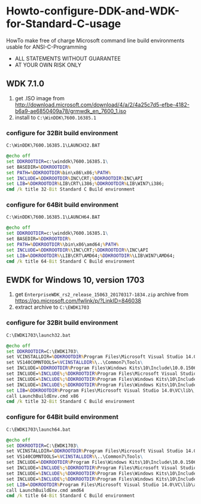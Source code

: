 # Howto-configure-DDK-and-WDK-for-Standard-C-usage

HowTo make free of charge Microsoft command line build environments usable for ANSI-C-Programming

* ALL STATEMENTS WITHOUT GUARANTEE
* AT YOUR OWN RISK ONLY

## WDK 7.1.0

1. get .ISO image from http://download.microsoft.com/download/4/a/2/4a25c7d5-efbe-4182-b6a9-ae6850409a78/grmwdk_en_7600_1.iso
2. install to `C:\WinDDK\7600.16385.1`

### configure for 32Bit build environment
`C:\WinDDK\7600.16385.1\LAUNCH32.BAT`
```bat
@echo off
set DDKROOTDIR=c:\winddk\7600.16385.1\
set BASEDIR=%DDKROOTDIR%
set PATH=%DDKROOTDIR%bin\x86\x86;%PATH%
set INCLUDE=%DDKROOTDIR%INC\CRT;%DDKROOTDIR%INC\API
set LIB=%DDKROOTDIR%LIB\CRT\i386;%DDKROOTDIR%LIB\WIN7\i386;
cmd /k title 32-Bit Standard C Build environment
```

### configure for 64Bit build environment
`C:\WinDDK\7600.16385.1\LAUNCH64.BAT`
```bat
@echo off
set DDKROOTDIR=c:\winddk\7600.16385.1\
set BASEDIR=%DDKROOTDIR%
set PATH=%DDKROOTDIR%\bin\x86\amd64;%PATH%
set INCLUDE=%DDKROOTDIR%\INC\CRT;%DDKROOTDIR%\INC\API
set LIB=%DDKROOTDIR%\LIB\CRT\AMD64;%DDKROOTDIR%\LIB\WIN7\AMD64;
cmd /k title 64-Bit Standard C Build environment
```


## EWDK for Windows 10, version 1703

1. get `EnterpriseWDK_rs2_release_15063_20170317-1834.zip` archive from https://go.microsoft.com/fwlink/p/?LinkID=846038
2. extract archive to `C:\EWDK1703`

### configure for 32Bit build environment
`C:\EWDK1703\launch32.bat`
```bat
@echo off
set DDKROOTDIR=C:\EWDK1703\
set VCINSTALLDIR=%DDKROOTDIR%Program Files\Microsoft Visual Studio 14.0\VC\
set VS140COMNTOOLS=%VCINSTALLDIR%\..\Common7\Tools\
set INCLUDE=%DDKROOTDIR%Program Files\Windows Kits\10\Include\10.0.15063.0\ucrt\
set INCLUDE=%INCLUDE%;%DDKROOTDIR%Program Files\Microsoft Visual Studio 14.0\VC\include\
set INCLUDE=%INCLUDE%;%DDKROOTDIR%Program Files\Windows Kits\10\Include\10.0.15063.0\um\
set INCLUDE=%INCLUDE%;%DDKROOTDIR%Program Files\Windows Kits\10\Include\10.0.15063.0\shared;
set LIB=%DDKROOTDIR%Program Files\Microsoft Visual Studio 14.0\VC\lib\;%DDKROOTDIR%Program Files\Windows Kits\10\Lib\10.0.15063.0\um\x86\;%DDKROOTDIR%Program Files\Windows Kits\10\Lib\10.0.15063.0\ucrt\x86\
call LaunchBuildEnv.cmd x86
cmd /k title 32-Bit Standard C Build environment
```

### configure for 64Bit build environment
`C:\EWDK1703\launch64.bat`
```bat
@echo off
set DDKROOTDIR=C:\EWDK1703\
set VCINSTALLDIR=%DDKROOTDIR%Program Files\Microsoft Visual Studio 14.0\VC\
set VS140COMNTOOLS=%VCINSTALLDIR%\..\Common7\Tools\
set INCLUDE=%DDKROOTDIR%Program Files\Windows Kits\10\Include\10.0.15063.0\ucrt\
set INCLUDE=%INCLUDE%;%DDKROOTDIR%Program Files\Microsoft Visual Studio 14.0\VC\include\
set INCLUDE=%INCLUDE%;%DDKROOTDIR%Program Files\Windows Kits\10\Include\10.0.15063.0\um\
set INCLUDE=%INCLUDE%;%DDKROOTDIR%Program Files\Windows Kits\10\Include\10.0.15063.0\shared;
set LIB=%DDKROOTDIR%Program Files\Microsoft Visual Studio 14.0\VC\lib\amd64\;%DDKROOTDIR%Program Files\Windows Kits\10\Lib\10.0.15063.0\um\x64\;%DDKROOTDIR%Program Files\Windows Kits\10\Lib\10.0.15063.0\ucrt\x64\
call LaunchBuildEnv.cmd amd64
cmd /k title 64-Bit Standard C Build environment
```
